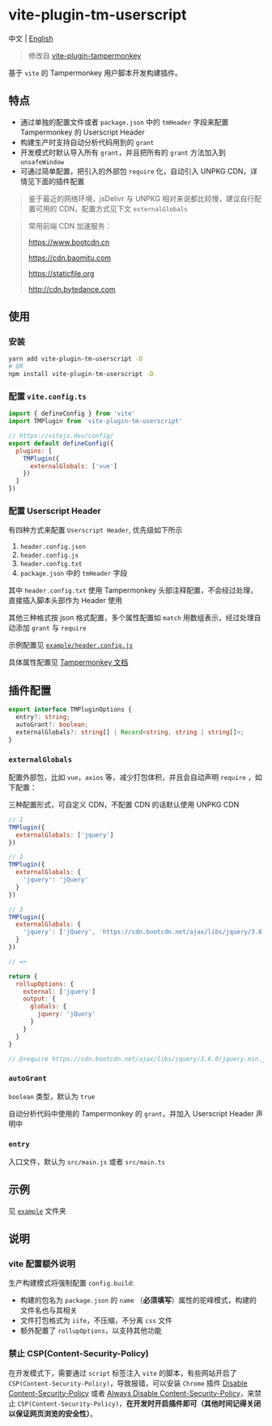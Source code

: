 # vite-plugin-tm-userscript

中文 | [English](https://github.com/asadahimeka/vite-plugin-tm-userscript/blob/master/README.md)

> 修改自 [vite-plugin-tampermonkey](https://www.npmjs.com/package/vite-plugin-tampermonkey)

基于 `vite` 的 Tampermonkey 用户脚本开发构建插件。

## 特点

- 通过单独的配置文件或者 `package.json` 中的 `tmHeader` 字段来配置 Tampermonkey 的 Userscript Header
- 构建生产时支持自动分析代码用到的 `grant`
- 开发模式时默认导入所有 `grant`，并且把所有的 `grant` 方法加入到 `unsafeWindow`
- 可通过简单配置，把引入的外部包 `require` 化，自动引入 UNPKG CDN，详情见下面的插件配置

> 鉴于最近的网络环境，jsDelivr 与 UNPKG 相对来说都比较慢，建议自行配置可用的 CDN，配置方式见下文 `externalGlobals`

<blockquote>
常用前端 CDN 加速服务：

https://www.bootcdn.cn

https://cdn.baomitu.com

https://staticfile.org

http://cdn.bytedance.com
</blockquote>

## 使用

### 安装

```bash
yarn add vite-plugin-tm-userscript -D
# OR
npm install vite-plugin-tm-userscript -D
```

### 配置 `vite.config.ts`

```js
import { defineConfig } from 'vite'
import TMPlugin from 'vite-plugin-tm-userscript'

// https://vitejs.dev/config/
export default defineConfig({
  plugins: [
    TMPlugin({
      externalGlobals: ['vue']
    })
  ]
})
```

### 配置 Userscript Header

有四种方式来配置 `Userscript Header`, 优先级如下所示

1. `header.config.json`
2. `header.config.js`
3. `header.config.txt`
4. `package.json` 中的 `tmHeader` 字段

其中 `header.config.txt` 使用 Tampermonkey 头部注释配置，不会经过处理，直接插入脚本头部作为 Header 使用

其他三种格式按 json 格式配置，多个属性配置如 `match` 用数组表示，经过处理自动添加 `grant` 与 `require`

示例配置见 [`example/header.config.js`](https://github.com/asadahimeka/vite-plugin-tm-userscript/blob/master/example/header.config.js)

具体属性配置见 [Tampermonkey 文档](https://www.tampermonkey.net/documentation.php)

## 插件配置

```ts
export interface TMPluginOptions {
  entry?: string;
  autoGrant?: boolean;
  externalGlobals?: string[] | Record<string, string | string[]>;
}
```

### `externalGlobals`

配置外部包，比如 `vue`，`axios` 等，减少打包体积，并且会自动声明 `require` ，如下配置：

三种配置形式，可自定义 CDN，不配置 CDN 的话默认使用 UNPKG CDN

```js
// 1
TMPlugin({
  externalGlobals: ['jquery']
})

// 2
TMPlugin({
  externalGlobals: {
    'jquery': 'jQuery'
  }
})

// 3
TMPlugin({
  externalGlobals: {
    'jquery': ['jQuery', 'https://cdn.bootcdn.net/ajax/libs/jquery/3.6.0/jquery.min.js']
  }
})

// =>

return {
  rollupOptions: {
    external: ['jquery']
    output: {
      globals: {
        jquery: 'jQuery'
      }
    }
  }
}

// @require https://cdn.bootcdn.net/ajax/libs/jquery/3.6.0/jquery.min.js
```

### `autoGrant`

`boolean` 类型，默认为 `true`

自动分析代码中使用的 Tampermonkey 的 `grant`，并加入 Userscript Header 声明中

### `entry`

入口文件，默认为 `src/main.js` 或者 `src/main.ts`

## 示例

见 [`example`](https://github.com/asadahimeka/vite-plugin-tm-userscript/tree/master/example) 文件夹

## 说明

### vite 配置额外说明

生产构建模式将强制配置 `config.build`:

- 构建的包名为 `package.json` 的 `name` （**必须填写**）属性的驼峰模式，构建的文件名也与其相关
- 文件打包格式为 `iife`，不压缩，不分离 `css` 文件
- 额外配置了 `rollupOptions`，以支持其他功能

### 禁止 CSP(Content-Security-Policy)

在开发模式下，需要通过 `script` 标签注入 `vite` 的脚本，有些网站开启了 `CSP(Content-Security-Policy)`，导致报错，可以安装 `Chrome` 插件 [Disable Content-Security-Policy](https://chrome.google.com/webstore/detail/disable-content-security/ieelmcmcagommplceebfedjlakkhpden) 或者 [Always Disable Content-Security-Policy](https://chrome.google.com/webstore/detail/always-disable-content-se/ffelghdomoehpceihalcnbmnodohkibj)，来禁止 `CSP(Content-Security-Policy)`，**在开发时开启插件即可（其他时间记得关闭以保证网页浏览的安全性）**。
